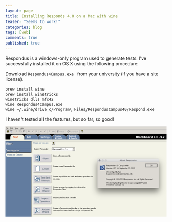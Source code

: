 ```yaml
---
layout: page
title: Installing Responds 4.0 on a Mac with wine
teaser: "Seems to work!"
categories: blog
tags: [web]
comments: true
published: true
---
```



Respondus is a windows-only program used to generate tests.  I've successfully installed it on OS X using the following procedure:

Download `Respondus4Campus.exe ` from your university (if you have a site license).

```
brew install wine
brew install winetricks
winetricks dlls mfc42
wine Respondus4Campus.exe 
wine ~/.wine/drive_c/Program\ Files/RespondusCampus40/Respond.exe
```

I haven't tested all the features, but so far, so good!

![](images/posts/respondus.png)


